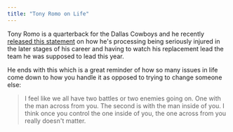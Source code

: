 ```yaml
---
title: "Tony Romo on Life"
---
```

<p>Tony Romo is a quarterback for the Dallas Cowboys and he recently <a href="http://www.espn.com/blog/dallas-cowboys/post/_/id/4755730/full-transcript-of-tony-romos-statement">released this statement</a> on how he's processing being seriously injured in the later stages of his career and having to watch his replacement lead the team he was supposed to lead this year.</p>
<p>He ends with this which is a great reminder of how so many issues in life come down to how you handle it as opposed to trying to change someone else:</p>
<blockquote><p>
  I feel like we all have two battles or two enemies going on. One with the man across from you. The second is with the man inside of you. I think once you control the one inside of you, the one across from you really doesn't matter.
</p></blockquote>
